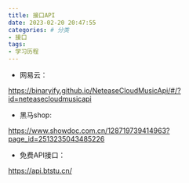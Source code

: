 ```yaml
---
title: 接口API
date: 2023-02-20 20:47:55
categories: # 分类
- 接口
tags: 
- 学习历程
---
```


- 网易云：

https://binaryify.github.io/NeteaseCloudMusicApi/#/?id=neteasecloudmusicapi

- 黑马shop: 

https://www.showdoc.com.cn/128719739414963?page_id=2513235043485226

- 免费API接口：

https://api.btstu.cn/

